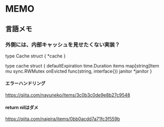 # MEMO

## 言語メモ

### 外側には、内部キャッシュを見せたくない実装？

type Cache struct {
	*cache
}

type cache struct {
	defaultExpiration time.Duration
	items             map[string]Item
	mu                sync.RWMutex
	onEvicted         func(string, interface{})
	janitor           *janitor
}


#### エラーハンドリング
https://qiita.com/nayuneko/items/3c0b3c0de9e8b27c9548

#### return nilはダメ
https://qiita.com/najeira/items/0bb0acdd7a71fc3f559b